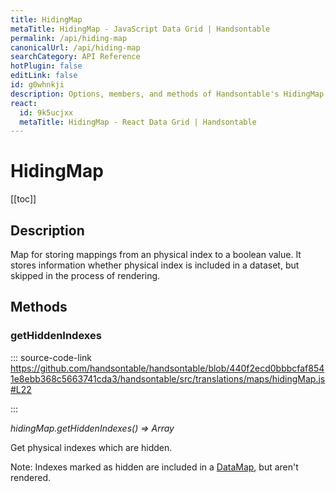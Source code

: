 ```yaml
---
title: HidingMap
metaTitle: HidingMap - JavaScript Data Grid | Handsontable
permalink: /api/hiding-map
canonicalUrl: /api/hiding-map
searchCategory: API Reference
hotPlugin: false
editLink: false
id: g0whnkji
description: Options, members, and methods of Handsontable's HidingMap API.
react:
  id: 9k5ucjxx
  metaTitle: HidingMap - React Data Grid | Handsontable
---
```


# HidingMap

[[toc]]

## Description

Map for storing mappings from an physical index to a boolean value. It stores information whether physical index is
included in a dataset, but skipped in the process of rendering.


## Methods

### getHiddenIndexes
  
::: source-code-link https://github.com/handsontable/handsontable/blob/440f2ecd0bbbcfaf8541e8ebb368c5663741cda3/handsontable/src/translations/maps/hidingMap.js#L22

:::

_hidingMap.getHiddenIndexes() ⇒ Array_

Get physical indexes which are hidden.

Note: Indexes marked as hidden are included in a [DataMap](@/api/dataMap.md), but aren't rendered.


